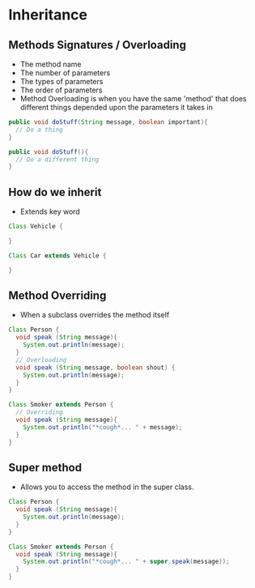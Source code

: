 # Inheritance

## Methods Signatures / Overloading
  * The method name
  * The number of parameters
  * The types of parameters
  * The order of parameters
  * Method Overloading is when you have the same 'method' that does different things depended upon the parameters it takes in

```Java
public void doStuff(String message, boolean important){
  // Do a thing
}

public void doStuff(){
  // Do a different thing
}

```

## How do we inherit
  * Extends key word

```Java
Class Vehicle {

}

Class Car extends Vehicle {

}
```

## Method Overriding
  * When a subclass overrides the method itself

```Java
Class Person {
  void speak (String message){
    System.out.println(message);
  }
  // Overloading
  void speak (String message, boolean shout) {
    System.out.println(message);
  }
}

Class Smoker extends Person {
  // Overriding
  void speak (String message){
    System.out.println("*cough*... " + message);
  }
}
```

## Super method
 * Allows you to access the method in the super class. 

```Java
Class Person {
  void speak (String message){
    System.out.println(message);
  }
}

Class Smoker extends Person {
  void speak (String message){
    System.out.println("*cough*... " + super.speak(message));
  }
}
```
